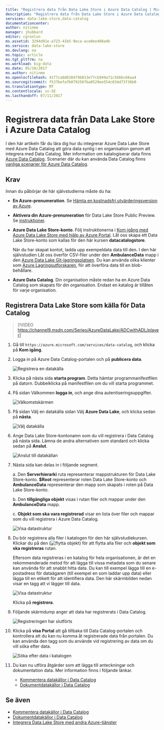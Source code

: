 ```yaml
---
title: "Registrera data från Data Lake Store i Azure Data Catalog | Microsoft Docs"
description: "Registrera data från Data Lake Store i Azure Data Catalog"
services: data-lake-store,data-catalog
documentationcenter: 
author: nitinme
manager: jhubbard
editor: cgronlun
ms.assetid: 3294d91e-a723-41b5-9eca-ace0ee408a4b
ms.service: data-lake-store
ms.devlang: na
ms.topic: article
ms.tgt_pltfrm: na
ms.workload: big-data
ms.date: 05/10/2017
ms.author: nitinme
ms.openlocfilehash: 41f7ca0d638479b013e77cb949a71c566bc66aa4
ms.sourcegitcommit: f537befafb079256fba0529ee554c034d73f36b0
ms.translationtype: MT
ms.contentlocale: sv-SE
ms.lasthandoff: 07/11/2017
---
```

# <a name="register-data-from-data-lake-store-in-azure-data-catalog"></a>Registrera data från Data Lake Store i Azure Data Catalog
I den här artikeln får du lära dig hur du integrerar Azure Data Lake Store med Azure Data Catalog att göra data synlig i en organisation genom att integrera med Data Catalog. Mer information om katalogiserar data finns [Azure Data Catalog](../data-catalog/data-catalog-what-is-data-catalog.md). Scenarier där du kan använda Data Catalog finns [vanliga scenarier för Azure Data Catalog](../data-catalog/data-catalog-common-scenarios.md).

## <a name="prerequisites"></a>Krav
Innan du påbörjar de här självstudierna måste du ha:

* **En Azure-prenumeration**. Se [Hämta en kostnadsfri utvärderingsversion av Azure](https://azure.microsoft.com/pricing/free-trial/).
* **Aktivera din Azure-prenumeration** för Data Lake Store Public Preview. Se [instruktioner](data-lake-store-get-started-portal.md).
* **Azure Data Lake Store-konto**. Följ instruktionerna i [Kom igång med Azure Data Lake Store med hjälp av Azure Portal](data-lake-store-get-started-portal.md). Låt oss skapa ett Data Lake Store-konto som kallas för den här kursen **datacatalogstore**.

    När du har skapat kontot, ladda upp exempeldata data till den. I den här självstudien Låt oss överför CSV-filer under den **AmbulanceData** mapp i den [Azure Data Lake Git-lagringsplatsen](https://github.com/Azure/usql/tree/master/Examples/Samples/Data/AmbulanceData/). Du kan använda olika klienter som [Azure Lagringsutforskaren](http://storageexplorer.com/), för att överföra data till en blob-behållare.
* **Azure Data Catalog**. Din organisation måste redan ha en Azure Data Catalog som skapats för din organisation. Endast en katalog är tillåten för varje organisation.

## <a name="register-data-lake-store-as-a-source-for-data-catalog"></a>Registrera Data Lake Store som källa för Data Catalog

> [!VIDEO https://channel9.msdn.com/Series/AzureDataLake/ADCwithADL/player]

1. Gå till `https://azure.microsoft.com/services/data-catalog`, och klicka på **Kom igång**.
2. Logga in på Azure Data Catalog-portalen och på **publicera data**.

    ![Registrera en datakälla](./media/data-lake-store-with-data-catalog/register-data-source.png "registrera en datakälla")
3. Klicka på nästa sida **starta program**. Detta hämtar programmanifestfilen på datorn. Dubbelklicka på manifestfilen om du vill starta programmet.
4. På sidan Välkommen **logga in**, och ange dina autentiseringsuppgifter.

    ![Välkomstskärmen](./media/data-lake-store-with-data-catalog/welcome.screen.png "välkomstskärmen")
5. På sidan Välj en datakälla sidan Välj **Azure Data Lake**, och klicka sedan på **nästa**.

    ![Välj datakälla](./media/data-lake-store-with-data-catalog/select-source.png "Välj datakälla")
6. Ange Data Lake Store-kontonamn som du vill registrera i Data Catalog på nästa sida. Lämna de andra alternativen som standard och klicka sedan på **Anslut**.

    ![Anslut till datakällan](./media/data-lake-store-with-data-catalog/connect-to-source.png "Anslut till datakällan")
7. Nästa sida kan delas in i följande segment.

    a. Den **Serverhierarki** ruta representerar mappstrukturen för Data Lake Store-konto. **$Root** representerar roten Data Lake Store-konto och **AmbulanceData** representerar den mapp som skapats i roten på Data Lake Store-konto.

    b. Den **tillgängliga objekt** visas i rutan filer och mappar under den **AmbulanceData** mapp.

    c. **Objekt som ska vara registrerad** visar en lista över filer och mappar som du vill registrera i Azure Data Catalog.

    ![Visa datastruktur](./media/data-lake-store-with-data-catalog/view-data-structure.png "visa datastruktur")
8. Du bör registrera alla filer i katalogen för den här självstudiekursen. Klickar du på den (![flytta objekt](./media/data-lake-store-with-data-catalog/move-objects.png "flytta objekt")) för att flytta alla filer och **objekt som ska registreras** rutan.

    Eftersom data registreras i en katalog för hela organisationen, är det en rekommenderade metod för att lägga till vissa metadata som du senare kan använda för att snabbt hitta data. Du kan till exempel lägga till en e-postadress för dataägaren (till exempel en som laddar upp data) eller lägga till en etikett för att identifiera data. Den här skärmbilden nedan visar en tagg att vi lägger till data.

    ![Visa datastruktur](./media/data-lake-store-with-data-catalog/view-selected-data-structure.png "visa datastruktur")

    Klicka på **registrera**.
9. Följande skärmdump anger att data har registrerats i Data Catalog.

    ![Registreringen har slutförts](./media/data-lake-store-with-data-catalog/registration-complete.png "visa datastruktur")
10. Klicka på **visa Portal** att gå tillbaka till Data Catalog-portalen och kontrollera att du kan nu komma åt registrerade data från portalen. Du kan använda den tagg som du använde vid registrering av data om du vill söka efter data.

     ![Söka efter data i katalogen](./media/data-lake-store-with-data-catalog/search-data-in-catalog.png "söka efter data i katalogen")
11. Du kan nu utföra åtgärder som att lägga till anteckningar och dokumentation data. Mer information finns i följande länkar.

    * [Kommentera datakällor i Data Catalog](../data-catalog/data-catalog-how-to-annotate.md)
    * [Dokumentdatakällor i Data Catalog](../data-catalog/data-catalog-how-to-documentation.md)

## <a name="see-also"></a>Se även
* [Kommentera datakällor i Data Catalog](../data-catalog/data-catalog-how-to-annotate.md)
* [Dokumentdatakällor i Data Catalog](../data-catalog/data-catalog-how-to-documentation.md)
* [Integrera Data Lake Store med andra Azure-tjänster](data-lake-store-integrate-with-other-services.md)
